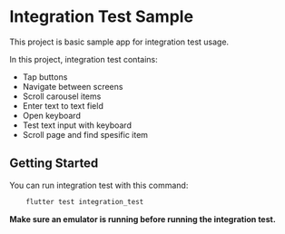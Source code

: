 # Integration Test Sample

This project is basic sample app for integration test usage.

In this project, integration test contains:

- Tap buttons
- Navigate between screens
- Scroll carousel items
- Enter text to text field
- Open keyboard
- Test text input with keyboard
- Scroll page and find spesific item

## Getting Started

You can run integration test with this command:

```bash
    flutter test integration_test
```

**Make sure an emulator is running before running the integration test.**
